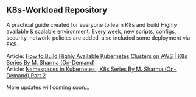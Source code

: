 ## K8s-Workload Repository
A practical guide created for everyone to learn K8s and build Highly available & scalable environment. Every week, new scripts, configs, security, network-policies are added, also included some deployment via EKS.

Article: [How to Build Highly Available Kubernetes Clusters on AWS | K8s Series By M. Sharma (On-Demand)](https://imoisharma.medium.com/how-to-build-highly-available-kubernetes-clusters-on-aws-k8s-series-by-m-sharma-on-demand-7adb206c3a9?source=your_stories_page-------------------------------------) <br>
Article: [Namespaces in Kubernetes | K8s Series By M. Sharma (On-Demand) Part 2](https://imoisharma.medium.com/namespaces-in-kubernetes-k8s-series-by-m-sharma-on-demand-part-2-65e455b846a0)

More updates will coming soon...

